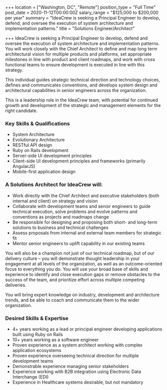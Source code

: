 +++
location = ["Washington, DC", "Remote"]
position_type = "Full Time"
post_date = 2020-11-12T00:00:00Z
salary_range = "$125,000 to $200,000 per year"
summary = "IdeaCrew is seeking a Principal Engineer to develop, defend, and oversee the execution of system architecture and implementation patterns."
title = "Solutions Engineer/Architect"

+++
IdeaCrew is seeking a Principal Engineer to develop, defend and oversee the execution of system architecture and implementation patterns. You will work closely with the Chief Architect to define and map long term architectural vision for multiple products and platforms, set appropriate milestones in line with product and client roadmaps, and work with cross functional teams to ensure development is executed in line with this strategy.

This individual guides strategic technical direction and technology choices, defines and communicates conventions, and develops system design and architectural capabilities in senior engineers across the organization.

This is a leadership role in the IdeaCrew team, with potential for continued growth and development of the strategic and management elements for the right candidate.

### Key Skills & Qualifications

* System Architecture
* Evolutionary Architecture
* RESTful API design
* Ruby on Rails development
* Server-side UI development principles
* Client-side UI development principles and frameworks (primarily AngularJS)
* Mobile-first application design

### A Solutions Architect for IdeaCrew will:

* Work directly with the Chief Architect and executive stakeholders (both internal and client) on strategy and vision
* Collaborate with development teams and senior engineers to guide technical execution, solve problems and evolve patterns and conventions as projects and roadmaps change
* Be responsible for designing and proposing both short- and long-term solutions to business and technical challenges
* Assess proposals from internal and external team members for strategic fit
* Mentor senior engineers to uplift capability in our existing teams

You will also be a champion not just of our technical roadmap, but of our delivery culture – you will demonstrate thought leadership in your engagement at all levels of the organization, as well as an outcome-oriented focus to everything you do. You will use your broad base of skills and experience to identify and close execution gaps or remove obstacles to the success of the team, and prioritize effort across multiple competing deliveries.

You will bring expert knowledge on industry, development and architecture trends, and be able to coach and communicate them to the wider organization.

### Desired Skills & Expertise

* 4+ years working as a lead or principal engineer developing applications built using Ruby on Rails
* 10+ years working as a software engineer
* Proven experience as a system architect working with complex application ecosystems
* Proven experience overseeing technical direction for multiple development teams
* Demonstrable experience managing senior stakeholders
* Experience working with B2B integration using Electronic Data Interchange (EDI)
* Experience in Healthcare systems desirable, but not mandatory